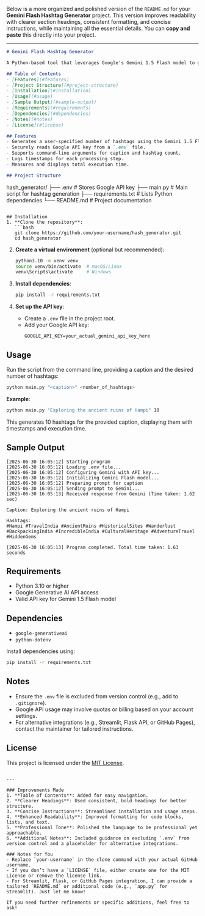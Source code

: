 Below is a more organized and polished version of the `README.md` for your **Gemini Flash Hashtag Generator** project. This version improves readability with clearer section headings, consistent formatting, and concise instructions, while maintaining all the essential details. You can **copy and paste** this directly into your project.

---

```markdown
# Gemini Flash Hashtag Generator

A Python-based tool that leverages Google's Gemini 1.5 Flash model to generate relevant hashtags for social media captions. Ideal for content creators, marketers, and social media managers looking to automate hashtag generation.

## Table of Contents
- [Features](#features)
- [Project Structure](#project-structure)
- [Installation](#installation)
- [Usage](#usage)
- [Sample Output](#sample-output)
- [Requirements](#requirements)
- [Dependencies](#dependencies)
- [Notes](#notes)
- [License](#license)

## Features
- Generates a user-specified number of hashtags using the Gemini 1.5 Flash model.
- Securely reads Google API key from a `.env` file.
- Supports command-line arguments for caption and hashtag count.
- Logs timestamps for each processing step.
- Measures and displays total execution time.

## Project Structure
```
hash_generator/
├── .env                # Stores Google API key
├── main.py             # Main script for hashtag generation
├── requirements.txt    # Lists Python dependencies
└── README.md           # Project documentation
```

## Installation
1. **Clone the repository**:
   ```bash
   git clone https://github.com/your-username/hash_generator.git
   cd hash_generator
   ```

2. **Create a virtual environment** (optional but recommended):
   ```bash
   python3.10 -m venv venv
   source venv/bin/activate  # macOS/Linux
   venv\Scripts\activate     # Windows
   ```

3. **Install dependencies**:
   ```bash
   pip install -r requirements.txt
   ```

4. **Set up the API key**:
   - Create a `.env` file in the project root.
   - Add your Google API key:
     ```
     GOOGLE_API_KEY=your_actual_gemini_api_key_here
     ```

## Usage
Run the script from the command line, providing a caption and the desired number of hashtags:
```bash
python main.py "<caption>" <number_of_hashtags>
```

**Example**:
```bash
python main.py "Exploring the ancient ruins of Hampi" 10
```

This generates 10 hashtags for the provided caption, displaying them with timestamps and execution time.

## Sample Output
```
[2025-06-30 16:05:12] Starting program
[2025-06-30 16:05:12] Loading .env file...
[2025-06-30 16:05:12] Configuring Gemini with API key...
[2025-06-30 16:05:12] Initializing Gemini Flash model...
[2025-06-30 16:05:12] Preparing prompt for caption
[2025-06-30 16:05:12] Sending prompt to Gemini...
[2025-06-30 16:05:13] Received response from Gemini (Time taken: 1.62 sec)

Caption: Exploring the ancient ruins of Hampi

Hashtags:
#Hampi #TravelIndia #AncientRuins #HistoricalSites #Wanderlust
#BackpackingIndia #IncredibleIndia #CulturalHeritage #AdventureTravel #HiddenGems

[2025-06-30 16:05:13] Program completed. Total time taken: 1.63 seconds
```

## Requirements
- Python 3.10 or higher
- Google Generative AI API access
- Valid API key for Gemini 1.5 Flash model

## Dependencies
- `google-generativeai`
- `python-dotenv`

Install dependencies using:
```bash
pip install -r requirements.txt
```

## Notes
- Ensure the `.env` file is excluded from version control (e.g., add to `.gitignore`).
- Google API usage may involve quotas or billing based on your account settings.
- For alternative integrations (e.g., Streamlit, Flask API, or GitHub Pages), contact the maintainer for tailored instructions.

## License
This project is licensed under the [MIT License](LICENSE).

```

---

### Improvements Made
1. **Table of Contents**: Added for easy navigation.
2. **Clearer Headings**: Used consistent, bold headings for better structure.
3. **Concise Instructions**: Streamlined installation and usage steps.
4. **Enhanced Readability**: Improved formatting for code blocks, lists, and text.
5. **Professional Tone**: Polished the language to be professional yet approachable.
6. **Additional Notes**: Included guidance on excluding `.env` from version control and a placeholder for alternative integrations.

### Notes for You
- Replace `your-username` in the clone command with your actual GitHub username.
- If you don’t have a `LICENSE` file, either create one for the MIT License or remove the license link.
- For Streamlit, Flask, or GitHub Pages integration, I can provide a tailored `README.md` or additional code (e.g., `app.py` for Streamlit). Just let me know!

If you need further refinements or specific additions, feel free to ask!